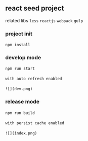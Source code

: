 ## react seed project
related libs
`less` `reactjs` `webpack` `gulp`

### project init
    npm install

### develop mode
    npm run start
    
    with auto refresh enabled

    ![](dev.png)
  
### release mode
    npm run build

    with persist cache enabled
    
    ![](index.png)
